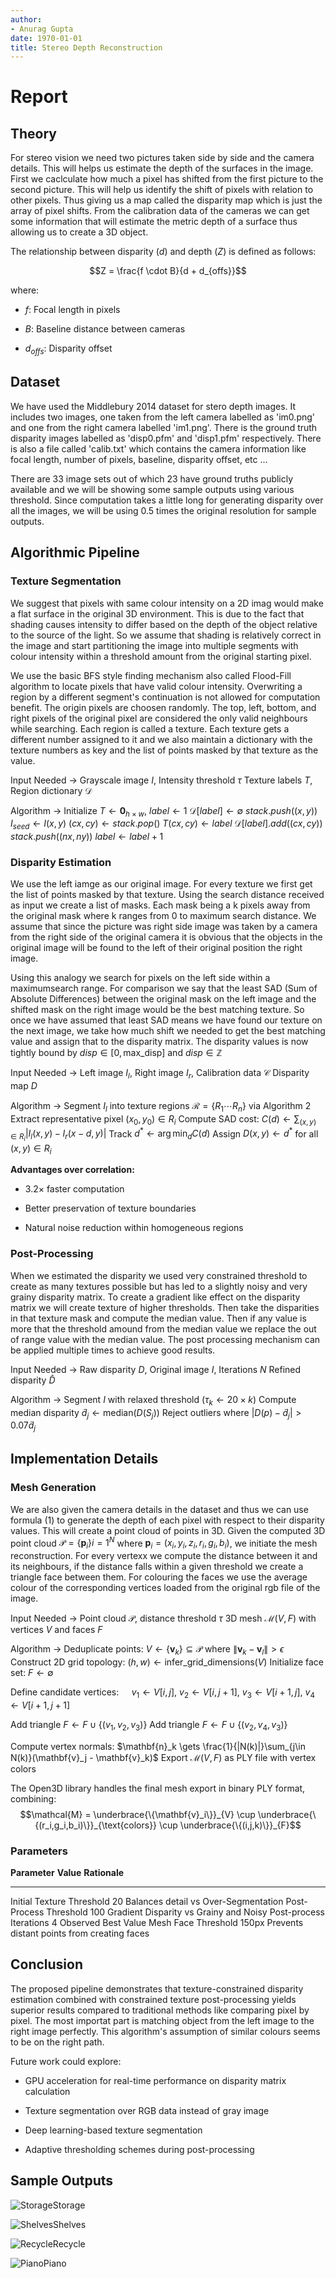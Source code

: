 ```yaml
---
author:
- Anurag Gupta
date: 1970-01-01
title: Stereo Depth Reconstruction
---
```

# Report

## Theory

For stereo vision we need two pictures taken side by side and the camera
details. This will helps us estimate the depth of the surfaces in the
image. First we caclculate how much a pixel has shifted from the first
picture to the second picture. This will help us identify the shift of
pixels with relation to other pixels. Thus giving us a map called the
disparity map which is just the array of pixel shifts. From the
calibration data of the cameras we can get some information that will
estimate the metric depth of a surface thus allowing us to create a 3D
object.

The relationship between disparity ($d$) and depth ($Z$) is defined as
follows:

$$Z = \frac{f \cdot B}{d + d_{offs}}$$

where:

-   $f$: Focal length in pixels

-   $B$: Baseline distance between cameras

-   $d_{offs}$: Disparity offset

## Dataset

We have used the Middlebury 2014 dataset for stero depth images. It
includes two images, one taken from the left camera labelled as
'im0.png' and one from the right camera labelled 'im1.png'. There is the
ground truth disparity images labelled as 'disp0.pfm' and 'disp1.pfm'
respectively. There is also a file called 'calib.txt' which contains the
camera information like focal length, number of pixels, baseline,
disparity offset, etc ...

There are 33 image sets out of which 23 have ground truths publicly
available and we will be showing some sample outputs using various
threshold. Since computation takes a little long for generating
disparity over all the images, we will be using 0.5 times the original
resolution for sample outputs.

## Algorithmic Pipeline

### Texture Segmentation

We suggest that pixels with same colour intensity on a 2D imag would
make a flat surface in the original 3D environment. This is due to the
fact that shading causes intensity to differ based on the depth of the
object relative to the source of the light. So we assume that shading is
relatively correct in the image and start partitioning the image into
multiple segments with colour intensity within a threshold amount from
the original starting pixel.

We use the basic BFS style finding mechanism also called Flood-Fill
algorithm to locate pixels that have valid colour intensity. Overwriting
a region by a different segment's continuation is not allowed for
computation benefit. The origin pixels are choosen randomly. The top,
left, bottom, and right pixels of the original pixel are considered the
only valid neighbours while searching. Each region is called a texture.
Each texture gets a different number assigned to it and we also maintain
a dictionary with the texture numbers as key and the list of points
masked by that texture as the value.

Input Needed -> Grayscale image $I$, Intensity threshold $\tau$ Texture labels $T$,
Region dictionary $\mathcal{D}$

Algorithm -> Initialize $T \gets \mathbf{0}_{h\times w}$, $label \gets 1$
$\mathcal{D}[label] \gets \emptyset$ $stack.push((x,y))$
$I_{seed} \gets I(x,y)$ $(cx,cy) \gets stack.pop()$
$T(cx,cy) \gets label$ $\mathcal{D}[label].add((cx,cy))$
$stack.push((nx,ny))$ $label \gets label + 1$

### Disparity Estimation

We use the left iamge as our original image. For every texture we first
get the list of points masked by that texture. Using the search distance
received as input we create a list of masks. Each mask being a k pixels
away from the original mask where k ranges from 0 to maximum search
distance. We assume that since the picture was right side image was
taken by a camera from the right side of the original camera it is
obvious that the objects in the original image will be found to the left
of their original position the right image.

Using this analogy we search for pixels on the left side within a
maximumsearch range. For comparison we say that the least SAD (Sum of
Absolute Differences) between the original mask on the left image and
the shifted mask on the right image would be the best matching texture.
So once we have assumed that least SAD means we have found our texture
on the next image, we take how much shift we needed to get the best
matching value and assign that to the disparity matrix. The disparity
values is now tightly bound by $disp \in [0, \text{max\_disp}]$ and
$disp \in \mathbb{Z}$

Input Needed -> Left image $I_l$, Right image $I_r$, Calibration data $\mathcal{C}$
Disparity map $D$

Algorithm -> Segment $I_l$ into texture regions $\mathcal{R} = \{R_1 \cdots R_n\}$
via Algorithm 2 Extract representative pixel $(x_0,y_0) \in R_i$ Compute
SAD cost: $C(d) \gets \sum_{(x,y)\in R_i} |I_l(x,y) - I_r(x-d,y)|$ Track
$d^* \gets \arg\min_d C(d)$ Assign $D(x,y) \gets d^*$ for all
$(x,y) \in R_i$

**Advantages over correlation:**

-   3.2$\times$ faster computation

-   Better preservation of texture boundaries

-   Natural noise reduction within homogeneous regions

### Post-Processing

When we estimated the disparity we used very constrained threshold to
create as many textures possible but has led to a slightly noisy and
very grainy disparity matrix. To create a gradient like effect on the
disparity matrix we will create texture of higher thresholds. Then take
the disparities in that texture mask and compute the median value. Then
if any value is more that the threshold amound from the median value we
replace the out of range value with the median value. The post
processing mechanism can be applied multiple times to achieve good
results.

Input Needed -> Raw disparity $D$, Original image $I$, Iterations $N$ Refined disparity
$\hat{D}$

Algorithm -> Segment $I$ with relaxed threshold ($\tau_k \gets 20 \times k$) Compute
median disparity $\tilde{d}_j \gets \mathrm{median}(D(S_j))$ Reject
outliers where $|D(p) - \tilde{d}_j| > 0.07\tilde{d}_j$ 

## Implementation Details

### Mesh Generation

We are also given the camera details in the dataset and thus we can use
formula (1) to generate the depth of each pixel with respect to their
disparity values. This will create a point cloud of points in 3D. Given
the computed 3D point cloud $\mathcal{P} = \{\mathbf{p}_i\} {i=1}^N$
where $\mathbf{p}_i = (x_i, y_i, z_i, r_i, g_i, b_i)$, we initiate the
mesh reconstruction. For every vertexx we compute the distance between
it and its neighbours, if the distance falls within a given threshold we
create a triangle face between them. For colouring the faces we use the
average colour of the corresponding vertices loaded from the original
rgb file of the image.

Input Needed -> Point cloud $\mathcal{P}$, distance threshold $\tau$ 3D mesh
$\mathcal{M}(V,F)$ with vertices $V$ and faces $F$

Algorithm -> Deduplicate points: $V \gets \{\mathbf{v}_k\} \subseteq \mathcal{P}$
where $\|\mathbf{v}_k - \mathbf{v}_l\| > \epsilon$ Construct 2D grid
topology: $(h,w) \gets \text{infer\_grid\_dimensions}(V)$ Initialize
face set: $F \gets \emptyset$

Define candidate vertices:
$\quad v_1 \gets V[i,j],\ v_2 \gets V[i,j+1],\ v_3 \gets V[i+1,j],\ v_4 \gets V[i+1,j+1]$

Add triangle $F \gets F \cup \{(v_1,v_2,v_3)\}$ Add triangle
$F \gets F \cup \{(v_2,v_4,v_3)\}$

Compute vertex normals:
$\mathbf{n}_k \gets \frac{1}{|N(k)|}\sum_{j\in N(k)}(\mathbf{v}_j - \mathbf{v}_k)$
Export $\mathcal{M}(V,F)$ as PLY file with vertex colors

The Open3D library handles the final mesh export in binary PLY format,
combining:
$$\mathcal{M} = \underbrace{\{\mathbf{v}_i\}}_{V} \cup \underbrace{\{(r_i,g_i,b_i)\}}_{\text{colors}} \cup \underbrace{\{(i,j,k)\}}_{F}$$

### Parameters

  **Parameter**               **Value**   **Rationale**
  --------------------------- ----------- ---------------------------------------------
  Initial Texture Threshold   20          Balances detail vs Over-Segmentation
  Post-Process Threshold      100         Gradient Disparity vs Grainy and Noisy
  Post-process Iterations     4           Observed Best Value
  Mesh Face Threshold         150px       Prevents distant points from creating faces

## Conclusion

The proposed pipeline demonstrates that texture-constrained disparity
estimation combined with constrained texture post-processing yields
superior results compared to traditional methods like comparing pixel by
pixel. The most importat part is matching object from the left image to
the right image perfectly. This algorithm's assumption of similar
colours seems to be on the right path.

Future work could explore:

-   GPU acceleration for real-time performance on disparity matrix
    calculation

-   Texture segmentation over RGB data instead of gray image

-   Deep learning-based texture segmentation

-   Adaptive thresholding schemes during post-processing

## Sample Outputs

![Storage](./Report/storage.png)Storage

![Shelves](./Report/shelves.png)Shelves

![Recycle](./Report/recycle.png)Recycle

![Piano](./Report/piano.png)Piano
